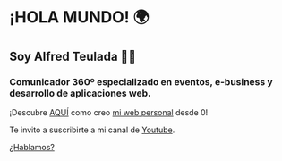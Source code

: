 # ¡HOLA MUNDO! 🌍
## Soy **Alfred Teulada 🧑‍💻**
### Comunicador 360º especializado en eventos, e-business y desarrollo de aplicaciones web.

¡Descubre [AQUÍ](https://github.com/alfredteulada/alfredteulada.github.io.git) como creo [mi web personal](https://alfredteulada.github.io/) desde 0!

Te invito a suscribirte a mi canal de [Youtube](https://www.youtube.com/channel/UCgu1eRpfufPj7bu15sZDOKQ).

[¿Hablamos?](https://t.me/alfredteulada)
